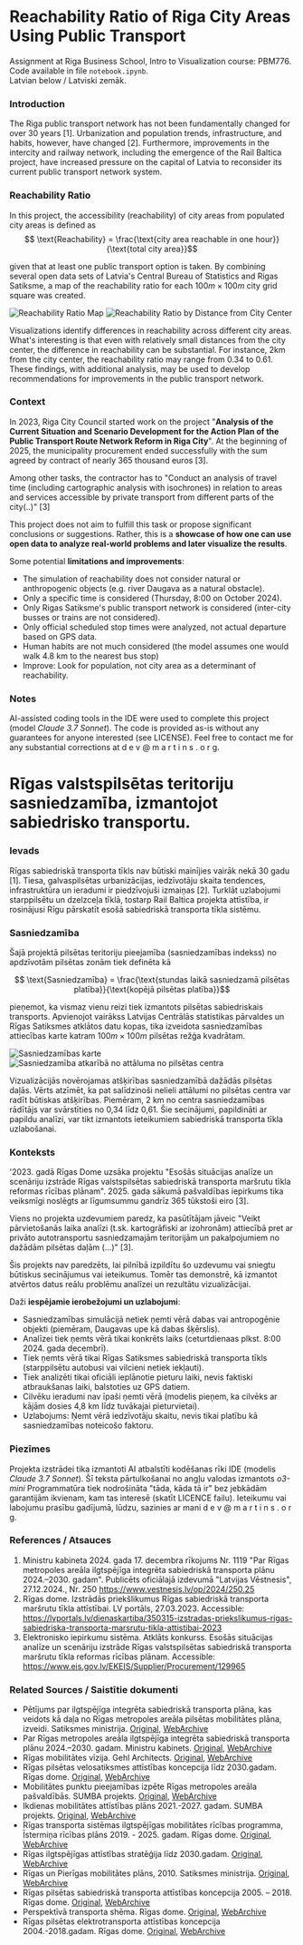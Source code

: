# Reachability Ratio of Riga City Areas Using Public Transport
Assignment at Riga Business School, Intro to Visualization course: PBM776.
Code available in file `notebook.ipynb`.  
Latvian below / Latviski zemāk.

### Introduction
The Riga public transport network has not been fundamentally changed for over 30 years [1]. Urbanization and population trends, infrastructure, and habits, however, have changed [2]. Furthermore, improvements in the intercity and railway network, including the emergence of the Rail Baltica project, have increased pressure on the capital of Latvia to reconsider its current public transport network system.


### Reachability Ratio
In this project, the accessibility (reachability) of city areas from populated city areas is defined as
$$ \text{Reachability} = \frac{\text{city area reachable in one hour}}{\text{total city area}}$$

given that at least one public transport option is taken. By combining several open data sets of Latvia's Central Bureau of Statistics and Rigas Satiksme, a map of the reachability ratio for each $100m \times 100m$ city grid square was created.


![Reachability Ratio Map](reachability_ratio_map_en.png "Reachability ratio map")
![Reachability Ratio by Distance from City Center](reachability_ratio_en.png "Reachability Ratio by Distance from City Center")

Visualizations identify differences in reachability across different city areas. What's interesting is that even with relatively small distances from the city center, the difference in reachability can be substantial. For instance, 2km from the city center, the reachability ratio may range from 0.34 to 0.61. These findings, with additional analysis, may be used to develop recommendations for improvements in the public transport network.


### Context

In 2023, Riga City Council started work on the project "**Analysis of the Current Situation and Scenario Development for the Action Plan of the Public Transport Route Network Reform in Riga City**". At the beginning of 2025, the municipality procurement ended successfully with the sum agreed by contract of nearly 365 thousand euros [3].

Among other tasks, the contractor has to "Conduct an analysis of travel time (including cartographic analysis with isochrones) in relation to areas and services accessible by private transport from different parts of the city(..)" [3]

This project does not aim to fulfill this task or propose significant conclusions or suggestions. Rather, this is a **showcase of how one can use open data to analyze real-world problems and later visualize the results**.

Some potential **limitations and improvements**:
- The simulation of reachability does not consider natural or anthropogenic objects (e.g. river Daugava as a natural obstacle).
- Only a specific time is considered (Thursday, 8:00 on October 2024).
- Only Rigas Satiksme's public transport network is considered (inter-city busses or trains are not considered).
- Only official scheduled stop times were analyzed, not actual departure based on GPS data.
- Human habits are not much considered (the model assumes one would walk 4.8 km to the nearest bus stop)
- Improve: Look for population, not city area as a determinant of reachability.


### Notes
AI-assisted coding tools in the IDE were used to complete this project (model *Claude 3.7 Sonnet*). The code is provided as-is without any guarantees for anyone interested (see LICENSE). Feel free to contact me for any substantial corrections at d e v @ m a r t i n s . o r g.



# Rīgas valstspilsētas teritoriju sasniedzamība, izmantojot sabiedrisko transportu.
### Ievads
Rīgas sabiedriskā transporta tīkls nav būtiski mainījies vairāk nekā 30 gadu [1]. Tiesa, galvaspilsētas urbanizācijas, iedzīvotāju skaita tendences, infrastruktūra un ieradumi ir piedzīvojuši izmaiņas [2]. Turklāt uzlabojumi starppilsētu un dzelzceļa tīklā, tostarp Rail Baltica projekta attīstība, ir rosinājusi Rīgu pārskatīt esošā sabiedriskā transporta tīkla sistēmu.


### Sasniedzamība
Šajā projektā pilsētas teritoriju pieejamība (sasniedzamības indekss) no apdzīvotām pilsētas zonām tiek definēta kā

$$ \text{Sasniedzamība} = \frac{\text{stundas laikā sasniedzamā pilsētas platība}}{\text{kopējā pilsētas platība}}$$

pieņemot, ka vismaz vienu reizi tiek izmantots pilsētas sabiedriskais transports. Apvienojot vairākss Latvijas Centrālās statistikas pārvaldes un Rīgas Satiksmes atklātos datu kopas, tika izveidota sasniedzamības attiecības karte katram $100m \times 100m$ pilsētas režģa kvadrātam.

![Sasniedzamības karte](reachability_ratio_map_lv.png "Sasniedzamības karte")
![Sasniedzamība atkarībā no attāluma no pilsētas centra](reachability_ratio_lv.png "Sasniedzamība atkarībā no attāluma no pilsētas centra")

Vizualizācijās novērojamas atšķirības sasniedzamībā dažādās pilsētas daļās. Vērts atzīmēt, ka pat salīdzinoši nelieli attālumi no pilsētas centra var radīt būtiskas atšķirības. Piemēram, 2 km no centra sasniedzamības rādītājs var svārstīties no 0,34 līdz 0,61. Šie secinājumi, papildināti ar papildu analīzi, var tikt izmantots ieteikumiem sabiedriskā transporta tīkla uzlabošanai.


### Konteksts
'2023. gadā Rīgas Dome uzsāka projektu "Esošās situācijas analīze un scenāriju izstrāde Rīgas valstspilsētas sabiedriskā transporta maršrutu tīkla reformas rīcības plānam". 2025. gada sākumā pašvaldības iepirkums tika veiksmīgi noslēgts ar līgumsummu gandrīz 365 tūkstoši eiro [3].

Viens no projekta uzdevumiem paredz, ka pasūtītājam jāveic "Veikt pārvietošanās laika analīzi (t.sk. kartogrāfiski ar izohronām) attiecībā pret ar privāto autotransportu sasniedzamajām teritorijām un pakalpojumiem no dažādām pilsētas daļām (...)" [3].

Šis projekts nav paredzēts, lai pilnībā izpildītu šo uzdevumu vai sniegtu būtiskus secinājumus vai ieteikumus. Tomēr tas demonstrē, kā izmantot atvērtos datus reālu problēmu analīzei un rezultātu vizualizācijai.

Daži **iespējamie ierobežojumi un uzlabojumi**:

- Sasniedzamības simulācijā netiek ņemti vērā dabas vai antropogēnie objekti (piemēram, Daugavas upe kā dabas šķērslis).
- Analīzei tiek ņemts vērā tikai konkrēts laiks (ceturtdienaas plkst. 8:00 2024. gada decembrī).
- Tiek ņemts vērā tikai Rīgas Satiksmes sabiedriskā transporta tīkls (starppilsētu autobusi vai vilcieni netiek iekļauti).
- Tiek analizēti tikai oficiāli ieplānotie pieturu laiki, nevis faktiski atbraukšanas laiki, balstoties uz GPS datiem.
- Cilvēku ieradumi nav īpaši ņemti vērā (modelis pieņem, ka cilvēks ar kājām dosies 4,8 km līdz tuvākajai pieturvietai).
- Uzlabojums: Ņemt vērā iedzīvotāju skaitu, nevis tikai platību kā sasniedzamības noteicošo faktoru.

### Piezīmes
Projekta izstrādei tika izmantoti AI atbalstīti kodēšanas rīki IDE (modelis *Claude 3.7 Sonnet*). Šī teksta pārtulkošanai no angļu valodas izmantots *o3-mini* Programmatūra tiek nodrošināta "tāda, kāda tā ir" bez jebkādām garantijām ikvienam, kam tas interesē (skatīt LICENCE failu). Ieteikumu vai labojumu prasību gadījumā, lūdzu, sazinies ar mani d e v @ m a r t i n s . o r g.


### References / Atsauces

1. Ministru kabineta 2024. gada 17. decembra rīkojums Nr. 1119 "Par Rīgas metropoles areāla ilgtspējīga integrēta sabiedriskā transporta plānu 2024.–2030. gadam". Publicēts oficiālajā izdevumā "Latvijas Vēstnesis", 27.12.2024., Nr. 250 https://www.vestnesis.lv/op/2024/250.25
2. Rīgas dome. Izstrādās priekšlikumus Rīgas sabiedriskā transporta maršrutu tīkla attīstībai. LV portāls, 27.03.2023.
Accessible: https://lvportals.lv/dienaskartiba/350315-izstradas-priekslikumus-rigas-sabiedriska-transporta-marsrutu-tikla-attistibai-2023
3. Elektronisko iepirkumu sistēma. Atklāts konkurss. Esošās situācijas analīze un scenāriju izstrāde Rīgas valstspilsētas sabiedriskā transporta maršrutu tīkla reformas rīcības plānam. Accessible: https://www.eis.gov.lv/EKEIS/Supplier/Procurement/129965


### Related Sources / Saistītie dokumenti
- Pētījums par ilgtspējīga integrēta sabiedriskā transporta plāna, kas veidots kā daļa no Rīgas metropoles areāla pilsētas mobilitātes plāna, izveidi​. Satiksmes ministrija.  [Original](https://ppdb.mk.gov.lv/wp-content/uploads/2024/01/231121_SUMP_Petijuma_zinojums_gala_variants-1.pdf), [WebArchive](https://web.archive.org/web/20250304152900/https://ppdb.mk.gov.lv/wp-content/uploads/2024/01/231121_SUMP_Petijuma_zinojums_gala_variants-1.pdf)
- Par Rīgas metropoles areāla ilgtspējīga integrēta sabiedriskā transporta plānu 2024.–2030. gadam. Ministru kabinets. [Original](https://www.vestnesis.lv/op/2024/250.25), [WebArchive](https://web.archive.org/web/20250304153300/https://www.vestnesis.lv/op/2024/250.25)
- Rīgas mobilitātes vīzija. Gehl Architects. [Original](https://www.rdpad.lv/wp-content/uploads/2023/01/13.-LV-Vizija.pdf), [WebArchive](https://web.archive.org/web/20250304153329/https://www.rdpad.lv/wp-content/uploads/2023/01/13.-LV-Vizija.pdf)
- Rīgas pilsētas velosatiksmes attīstības koncepcija līdz 2030.gadam. Rīgas dome. [Original](https://sus.lv/sites/default/files/media/faili/R%C4%ABgas%20pils%C4%93tas%20velosatiksmes%20att%C4%ABst%C4%ABbas%20koncepcija%20l%C4%ABdz%202030.gadam%20%282023.gada%20redakcija%29.pdf), [WebArchive](https://web.archive.org/web/20250304153338/https://sus.lv/sites/default/files/media/faili/R%C4%ABgas%20pils%C4%93tas%20velosatiksmes%20att%C4%ABst%C4%ABbas%20koncepcija%20l%C4%ABdz%202030.gadam%20%282023.gada%20redakcija%29.pdf)
- Mobilitātes punktu pieejamības izpēte Rīgas metropoles areāla pašvaldībās. SUMBA projekts. [Original](https://www.bef.lv/wp-content/uploads/2022/04/Mobilitates_punktu_iespejamibas_izpete_FINAL-2.pdf), [WebArchive](https://web.archive.org/web/20250304153408/https://www.bef.lv/wp-content/uploads/2022/04/Mobilitates_punktu_iespejamibas_izpete_FINAL-2.pdf)
- Ikdienas mobilitātes attīstības plāns 2021.-2027. gadam. SUMBA projekts. [Original](https://www.bef.lv/wp-content/uploads/2021/05/SUMBA_mob.att-plans_11.05.2021_FINAL.pdf), [WebArchive](https://web.archive.org/web/20250304153424/https://www.bef.lv/wp-content/uploads/2021/05/SUMBA_mob.att-plans_11.05.2021_FINAL.pdf)
- Rīgas transporta sistēmas ilgtspējīgas mobilitātes rīcības programma, Īstermiņa rīcības plāns 2019. - 2025. gadam. Rīgas dome. [Original](https://www.rdpad.lv/wp-content/uploads/2019/04/2_MRP_2019_2025_Gala_versija.pdf), [WebArchive](https://web.archive.org/web/20250304153507/https://www.rdpad.lv/wp-content/uploads/2019/04/2_MRP_2019_2025_Gala_versija.pdf)
- Rīgas ilgtspējīgas attīstības stratēģija līdz 2030.gadam. [Original](https://www.rdpad.lv/wp-content/uploads/2014/11/STRATEGIJA_WEB.pdf), [WebArchive](https://web.archive.org/web/20250304153527/https://www.rdpad.lv/wp-content/uploads/2014/11/STRATEGIJA_WEB.pdf)
- Rīgas un Pierīgas mobilitātes plāns, 2010. Satiksmes ministrija. [Original](https://www.sam.gov.lv/sites/sam/files/content/p%C4%93t%C4%ABjumi/rpmp_gala_zinojums.pdf), [WebArchive](https://web.archive.org/web/20250304153551/https://www.sam.gov.lv/sites/sam/files/content/p%C4%93t%C4%ABjumi/rpmp_gala_zinojums.pdf)
- Rīgas pilsētas sabiedriskā transporta attīstības koncepcija 2005. – 2018. Rīgas dome. [Original](https://www.sus.lv/sites/default/files/media/faili/rigassabiedriskatransportaattistibaskoncepcija2005-2018.pdf), [WebArchive](https://web.archive.org/web/20250304153701/https://www.sus.lv/sites/default/files/media/faili/rigassabiedriskatransportaattistibaskoncepcija2005-2018.pdf)
- Perspektīvā transporta shēma. Rīgas dome. [Original](https://sus.lv/sites/default/files/media/faili/18_perspektiva_transporta_shema_1no2.pdf), [WebArchive](https://web.archive.org/web/20250304154019/https://sus.lv/sites/default/files/media/faili/18_perspektiva_transporta_shema_1no2.pdf)
- Rīgas pilsētas elektrotransporta attīstības koncepcija 2004.-2018.gadam. Rīgas dome. [Original](http://riga.mashke.org/Elektrotransporta_%20koncepcija.doc), [WebArchive](https://web.archive.org/web/20250304154004/http://riga.mashke.org/Elektrotransporta_%20koncepcija.doc)
